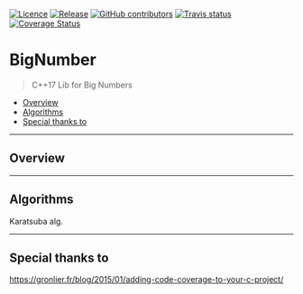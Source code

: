 [![Licence](https://img.shields.io/github/license/JaroslawWiosna/BigNumber.svg)]()
[![Release](https://img.shields.io/github/release/JaroslawWiosna/BigNumber.svg?maxAge=3600)](https://github.com/JaroslawWiosna/BigNumber/releases)
[![GitHub contributors](https://img.shields.io/github/contributors/JaroslawWiosna/BigNumber.svg)]()
[![Travis status](https://travis-ci.org/JaroslawWiosna/BigNumber.svg)](https://travis-ci.org/JaroslawWiosna/BigNumber)
[![Coverage Status](https://coveralls.io/repos/github/JaroslawWiosna/BigNumber/badge.svg)](https://coveralls.io/github/JaroslawWiosna/BigNumber)
# BigNumber

> C++17 Lib for Big Numbers

  - [Overview](#overview)
  - [Algorithms](#algorithms)
  - [Special thanks to](#special-thanks-to)

---

## Overview


---

## Algorithms

Karatsuba alg.


---

## Special thanks to
https://gronlier.fr/blog/2015/01/adding-code-coverage-to-your-c-project/

